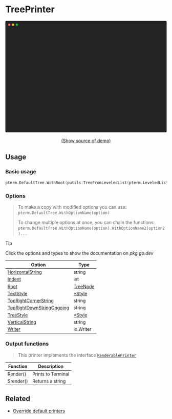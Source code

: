 # TreePrinter

<!--
Replace all of the following strings with the current printer.
     tree Tree TreePrinter DefaultTree
-->

![TreePrinter Example](https://raw.githubusercontent.com/pterm/pterm/master/_examples/tree/animation.svg)

<p align="center"><a href="https://github.com/pterm/pterm/blob/master/_examples/tree/main.go" target="_blank">(Show source of demo)</a></p>

## Usage

### Basic usage

```go
pterm.DefaultTree.WithRoot(putils.TreeFromLeveledList(pterm.LeveledList{pterm.LeveledListItem{Level: 0, Text: "Hello, World!"}})).Render()
```

### Options

> To make a copy with modified options you can use:
> `pterm.DefaultTree.WithOptionName(option)`
>
> To change multiple options at once, you can chain the functions:
> `pterm.DefaultTree.WithOptionName(option).WithOptionName2(option2)...`

> [!TIP]
> Click the options and types to show the documentation on _pkg.go.dev_

| Option                                                                                                           | Type                                                           |
| ---------------------------------------------------------------------------------------------------------------- | -------------------------------------------------------------- |
| [HorizontalString](https://pkg.go.dev/github.com/pterm/pterm#TreePrinter.WithHorizontalString)                   | string                                                         |
| [Indent](https://pkg.go.dev/github.com/pterm/pterm#TreePrinter.WithIndent)                                       | int                                                            |
| [Root](https://pkg.go.dev/github.com/pterm/pterm#TreePrinter.WithRoot)                                           | [TreeNode](https://pkg.go.dev/github.com/pterm/pterm#TreeNode) |
| [TextStyle](https://pkg.go.dev/github.com/pterm/pterm#TreePrinter.WithTextStyle)                                 | [\*Style](https://pkg.go.dev/github.com/pterm/pterm#Style)     |
| [TopRightCornerString](https://pkg.go.dev/github.com/pterm/pterm#TreePrinter.WithTopRightCornerString)           | string                                                         |
| [TopRightDownStringOngoing](https://pkg.go.dev/github.com/pterm/pterm#TreePrinter.WithTopRightDownStringOngoing) | string                                                         |
| [TreeStyle](https://pkg.go.dev/github.com/pterm/pterm#TreePrinter.WithTreeStyle)                                 | [\*Style](https://pkg.go.dev/github.com/pterm/pterm#Style)     |
| [VerticalString](https://pkg.go.dev/github.com/pterm/pterm#TreePrinter.WithVerticalString)                       | string                                                         |
| [Writer](https://pkg.go.dev/github.com/pterm/pterm#TreePrinter.WithWriter)                                       | io.Writer                                                      |

### Output functions

> This printer implements the interface [`RenderablePrinter`](https://github.com/pterm/pterm/blob/master/interface_renderable_printer.go)

| Function  | Description        |
| --------- | ------------------ |
| Render()  | Prints to Terminal |
| Srender() | Returns a string   |

## Related

- [Override default printers](docs/customizing/override-default-printer.md)
